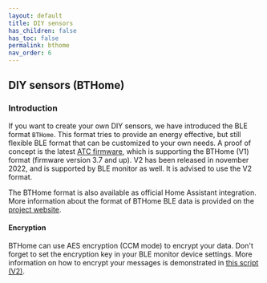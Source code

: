 ```yaml
---
layout: default
title: DIY sensors
has_children: false
has_toc: false
permalink: bthome
nav_order: 6
---
```



## DIY sensors (BTHome)


### Introduction

If you want to create your own DIY sensors, we have introduced the 
BLE format `BTHome`. This format tries to provide an energy effective, 
but still flexible BLE format that can be customized to your own needs. 
A proof of concept is the latest [ATC firmware](https://github.com/pvvx/ATC_MiThermometer), 
which is supporting the BTHome (V1) format (firmware version 3.7 and up). 
V2 has been released in november 2022, and is supported by BLE monitor as well. 
It is advised to use the V2 format. 

The BTHome format is also available as official Home Assistant integration. 
More information about the format of BTHome BLE data is provided on the [project website](https://bthome.io).

#### Encryption

BTHome can use AES encryption (CCM mode) to encrypt your data. 
Don't forget to set the encryption key in your BLE monitor device 
settings. More information on how to encrypt your messages is 
demonstrated in [this script (V2)](https://github.com/Bluetooth-Devices/bthome-ble/blob/v2.3.0/src/bthome_ble/bthome_v2_encryption.py). 
